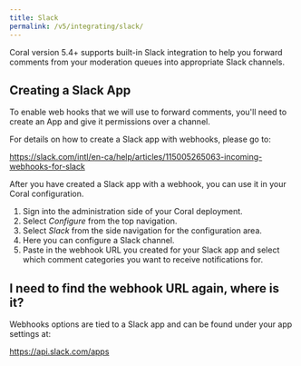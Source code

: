 ```yaml
---
title: Slack
permalink: /v5/integrating/slack/
---
```


Coral version 5.4+ supports built-in Slack integration to help you forward comments from your moderation queues into appropriate Slack channels.

## Creating a Slack App

To enable web hooks that we will use to forward comments, you'll need to create an App and give it permissions over a channel.

For details on how to create a Slack app with webhooks, please go to:

https://slack.com/intl/en-ca/help/articles/115005265063-incoming-webhooks-for-slack

After you have created a Slack app with a webhook, you can use it in your Coral configuration.

1. Sign into the administration side of your Coral deployment.
2. Select _Configure_ from the top navigation.
3. Select _Slack_ from the side navigation for the configuration area.
4. Here you can configure a Slack channel.
5. Paste in the webhook URL you created for your Slack app and select which comment categories you want to receive notifications for.

## I need to find the webhook URL again, where is it?

Webhooks options are tied to a Slack app and can be found under your app settings at:

https://api.slack.com/apps
